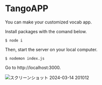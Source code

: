 # TangoAPP
You can make your customized vocab app.  

Install packages with the comand below.
```
$ node i
```
Then, start the server on your local computer.
```
$ nodemon index.js
```
Go to http://localhost:3000.

![スクリーンショット 2024-03-14 201012](https://github.com/Yutarop/TangoApp/assets/120556494/49e9ccf2-cee1-48a9-bbe4-f7883c0e6cc4)
